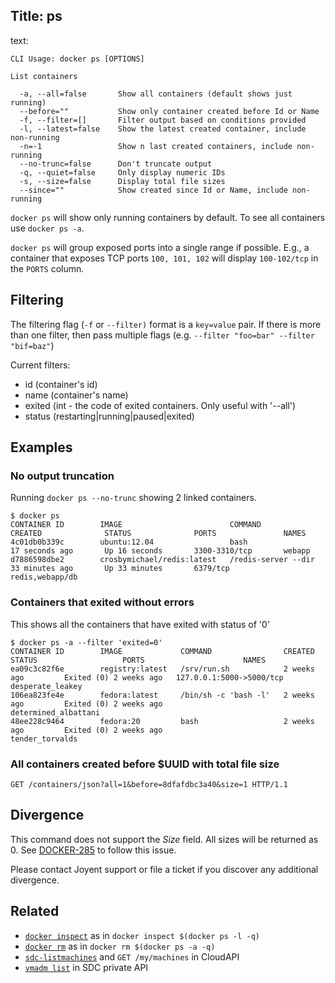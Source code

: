 Title: ps
----
text:

    CLI Usage: docker ps [OPTIONS]

    List containers

      -a, --all=false       Show all containers (default shows just running)
      --before=""           Show only container created before Id or Name
      -f, --filter=[]       Filter output based on conditions provided
      -l, --latest=false    Show the latest created container, include non-running
      -n=-1                 Show n last created containers, include non-running
      --no-trunc=false      Don't truncate output
      -q, --quiet=false     Only display numeric IDs
      -s, --size=false      Display total file sizes
      --since=""            Show created since Id or Name, include non-running

`docker ps` will show only running containers by default. To see all containers
use `docker ps -a`.

`docker ps` will group exposed ports into a single range if possible. E.g., a
container that exposes TCP ports `100, 101, 102` will display `100-102/tcp` in
the `PORTS` column.

## Filtering

The filtering flag (`-f` or `--filter)` format is a `key=value` pair. If there
is more than one filter, then pass multiple flags (e.g. `--filter "foo=bar"
--filter "bif=baz"`)

Current filters:
 * id (container's id)
 * name (container's name)
 * exited (int - the code of exited containers. Only useful with '--all')
 * status (restarting|running|paused|exited)

## Examples

### No output truncation

Running `docker ps --no-trunc` showing 2 linked containers.

    $ docker ps
    CONTAINER ID        IMAGE                        COMMAND                CREATED              STATUS              PORTS               NAMES
    4c01db0b339c        ubuntu:12.04                 bash                   17 seconds ago       Up 16 seconds       3300-3310/tcp       webapp
    d7886598dbe2        crosbymichael/redis:latest   /redis-server --dir    33 minutes ago       Up 33 minutes       6379/tcp            redis,webapp/db

### Containers that exited without errors

This shows all the containers that have exited with status of '0'

    $ docker ps -a --filter 'exited=0'
    CONTAINER ID        IMAGE             COMMAND                CREATED             STATUS                   PORTS                      NAMES
    ea09c3c82f6e        registry:latest   /srv/run.sh            2 weeks ago         Exited (0) 2 weeks ago   127.0.0.1:5000->5000/tcp   desperate_leakey
    106ea823fe4e        fedora:latest     /bin/sh -c 'bash -l'   2 weeks ago         Exited (0) 2 weeks ago                              determined_albattani
    48ee228c9464        fedora:20         bash                   2 weeks ago         Exited (0) 2 weeks ago                              tender_torvalds

### All containers created before $UUID with total file size

`GET /containers/json?all=1&before=8dfafdbc3a40&size=1 HTTP/1.1`

## Divergence

This command does not support the *Size* field. All sizes will be returned as 0.
See [DOCKER-285](http://smartos.org/bugview/DOCKER-285) to follow this issue.

Please contact Joyent support or file a ticket if you discover any additional
divergence.

## Related

- [`docker inspect`](../commands/inspect.md) as in
  `docker inspect $(docker ps -l -q)`
- [`docker rm`](../commands/rm.md) as in `docker rm $(docker ps -a -q)`
- [`sdc-listmachines`](https://apidocs.joyent.com/cloudapi/#ListMachines)
  and `GET /my/machines` in CloudAPI
- [`vmadm list`](https://smartos.org/man/1m/vmadm) in SDC private API
